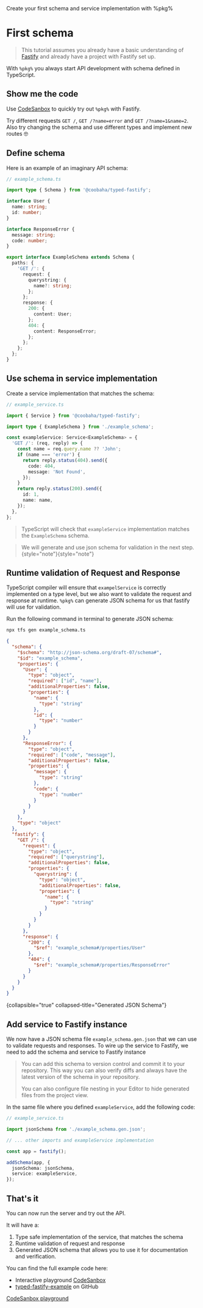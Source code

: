 <card-summary>
Create your first schema and service implementation with %pkg%
</card-summary>

# First schema

> This tutorial assumes you already have a basic understanding of [Fastify](https://www.fastify.io/) and already have a
> project with Fastify set up.

With `%pkg%` you always start API development with schema defined in TypeScript.

## Show me the code

Use [CodeSanbox](https://codesandbox.io/p/github/Coobaha/typed-fastify-example?file=%2Fsrc%2Fexample_schema.ts) to quickly try out `%pkg%` with Fastify.

Try different requests `GET /`, `GET /?name=error` and `GET /?name=1&name=2`.
Also try changing the schema and use different types and implement new routes 🤓

## Define schema

Here is an example of an imaginary API schema:

```typescript
// example_schema.ts

import type { Schema } from '@coobaha/typed-fastify';

interface User {
  name: string;
  id: number;
}

interface ResponseError {
  message: string;
  code: number;
}

export interface ExampleSchema extends Schema {
  paths: {
    'GET /': {
      request: {
        querystring: {
          name?: string;
        };
      };
      response: {
        200: {
          content: User;
        };
        404: {
          content: ResponseError;
        };
      };
    };
  };
}
```

## Use schema in service implementation

Create a service implementation that matches the schema:

```typescript
// example_service.ts

import { Service } from '@coobaha/typed-fastify';

import type { ExampleSchema } from './example_schema';

const exampleService: Service<ExampleSchema> = {
  'GET /': (req, reply) => {
    const name = req.query.name ?? 'John';
    if (name === 'error') {
      return reply.status(404).send({
        code: 404,
        message: 'Not Found',
      });
    }
    return reply.status(200).send({
      id: 1,
      name: name,
    });
  },
};
```

> TypeScript will check that `exampleService` implementation matches the `ExampleSchema` schema.

> We will generate and use json schema for validation in the next step.{style="note"}{style="note"}

## Runtime validation of Request and Response

TypeScript compiler will ensure that `exampelService` is correctly implemented on a type level, but we also want to
validate the request and response at runtime. `%pkg%` can generate JSON schema for us that fastify will use for
validation.

Run the following command in terminal to generate JSON schema:

```bash
npx tfs gen example_schema.ts
```

```json
{
  "schema": {
    "$schema": "http://json-schema.org/draft-07/schema#",
    "$id": "example_schema",
    "properties": {
      "User": {
        "type": "object",
        "required": ["id", "name"],
        "additionalProperties": false,
        "properties": {
          "name": {
            "type": "string"
          },
          "id": {
            "type": "number"
          }
        }
      },
      "ResponseError": {
        "type": "object",
        "required": ["code", "message"],
        "additionalProperties": false,
        "properties": {
          "message": {
            "type": "string"
          },
          "code": {
            "type": "number"
          }
        }
      }
    },
    "type": "object"
  },
  "fastify": {
    "GET /": {
      "request": {
        "type": "object",
        "required": ["querystring"],
        "additionalProperties": false,
        "properties": {
          "querystring": {
            "type": "object",
            "additionalProperties": false,
            "properties": {
              "name": {
                "type": "string"
              }
            }
          }
        }
      },
      "response": {
        "200": {
          "$ref": "example_schema#/properties/User"
        },
        "404": {
          "$ref": "example_schema#/properties/ResponseError"
        }
      }
    }
  }
}
```

{collapsible="true" collapsed-title="Generated JSON Schema"}

## Add service to Fastify instance

We now have a JSON schema file `example_schema.gen.json` that we can use to validate requests and responses. To wire up
the service to Fastify, we need to add the schema and service to Fastify instance

> You can add this schema to version control and commit it to your repository.
> This way you can also verify diffs and always have the latest version of the schema in your repository.
>
> You can also configure file nesting in your Editor to hide generated files from the project view.

In the same file where you defined `exampleService`, add the following code:

```typescript
// example_service.ts

import jsonSchema from './example_schema.gen.json';

// ... other imports and exampleService implementation

const app = fastify();

addSchema(app, {
  jsonSchema: jsonSchema,
  service: exampleService,
});
```

## That's it

You can now run the server and try out the API.

It will have a:

1. Type safe implementation of the service, that matches the schema
2. Runtime validation of request and response
3. Generated JSON schema that allows you to use it for documentation and verification.

You can find the full example code here:

- Interactive playground [CodeSanbox](https://codesandbox.io/p/github/Coobaha/typed-fastify-example?file=%2Fsrc%2Fexample_schema.ts)
- [typed-fastify-example](https://github.com/coobaha/typed-fastify-example) on GitHub

<seealso style="links">
       <category ref="external">
           <a href="https://codesandbox.io/p/github/Coobaha/typed-fastify-example?file=%2Fsrc%2Fexample_schema.ts">CodeSanbox playground</a>
       </category>
</seealso>
